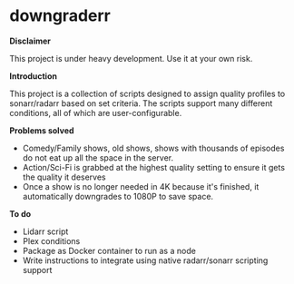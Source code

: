 # downgraderr

**Disclaimer**

This project is under heavy development. Use it at your own risk.

**Introduction**

This project is a collection of scripts designed to assign quality profiles to sonarr/radarr based on set criteria. The scripts support many different conditions, all of which are user-configurable.

**Problems solved**
- Comedy/Family shows, old shows, shows with thousands of episodes do not eat up all the space in the server.
- Action/Sci-Fi is grabbed at the highest quality setting to ensure it gets the quality it deserves
- Once a show is no longer needed in 4K because it's finished, it automatically downgrades to 1080P to save space.

**To do**
- Lidarr script
- Plex conditions
- Package as Docker container to run as a node
- Write instructions to integrate using native radarr/sonarr scripting support

